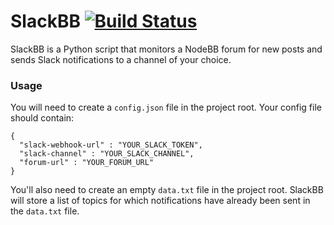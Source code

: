 # SlackBB [![Build Status](https://travis-ci.org/lukaskollmer/SlackBB.svg?branch=master)](https://travis-ci.org/lukaskollmer/SlackBB)

SlackBB is a Python script that monitors a NodeBB forum for new posts and sends Slack notifications to a channel of your choice.

### Usage

You will need to create a `config.json` file in the project root.
Your config file should contain:

```
{
  "slack-webhook-url" : "YOUR_SLACK_TOKEN",
  "slack-channel" : "YOUR_SLACK_CHANNEL",
  "forum-url" : "YOUR_FORUM_URL"
}
```

You'll also need to create an empty `data.txt` file in the project root. SlackBB will store a list of topics for which notifications have already been sent in the `data.txt` file.